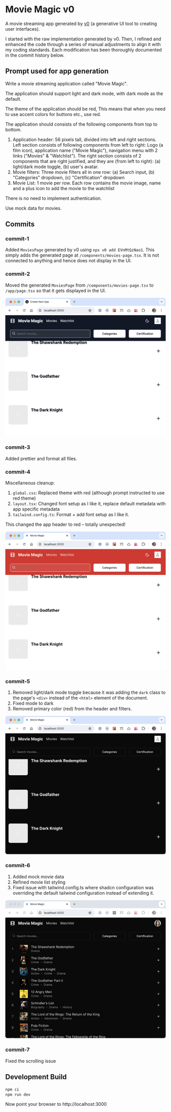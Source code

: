 # Movie Magic v0

A movie streaming app generated by [v0](https://v0.dev/) (a generative UI tool
to creating user interfaces).

I started with the raw implementation generated by v0. Then, I refined and
enhanced the code through a series of manual adjustments to align it with my
coding standards. Each modification has been thoroughly documented in the commit
history below.

## Prompt used for app generation

Write a movie streaming application called "Movie Magic".

The application should support light and dark mode, with dark mode as the
default.

The theme of the application should be red, This means that when you need to use
accent colors for buttons etc., use red.

The application should consists of the following components from top to bottom.

1. Application header: 56 pixels tall, divided into left and right sections.
   Left section consists of following components from left to right: Logo (a
   film icon), application name ("Movie Magic"), navigation menu with 2 links
   ("Movies" & "Watchlist"). The right section consists of 2 components that are
   right justified, and they are (from left to right): (a) light/dark mode
   toggle, (b) user's avatar.
2. Movie filters: Three movie filters all in one row: (a) Search input, (b)
   "Categories" dropdown, (c) "Certification" dropdown
3. Movie List: 1 movie per row. Each row contains the movie image, name and a
   plus icon to add the movie to the watchlist

There is no need to implement authentication.

Use mock data for movies.

## Commits

### commit-1

Added `MoviesPage` generated by v0 using `npx v0 add EVnMtQzNao1`. This simply
adds the generated page at `/components/movies-page.tsx`. It is not connected to
anything and hence does not display in the UI.

### commit-2

Moved the generated `MoviesPage` from `/components/movies-page.tsx` to
`/app/page.tsx` so that it gets displayed in the UI.

![commit-1](assets/commit-1.png)

### commit-3

Added prettier and format all files.

### commit-4

Miscellaneous cleanup:

1. `global.css`: Replaced theme with red (although prompt instructed to use red
   theme)
2. `layout.tsx`: Changed font setup as I like it, replace default metadata with
   app specific metadata
3. `tailwind.config.ts`: Format + add font setup as I like it.

This changed the app header to red – totally unexpected!

![commit-4](assets/commit-4.png)

### commit-5

1. Removed light/dark mode toggle because it was adding the `dark` class to the
   page's `<div>` instead of the `<html>` element of the document.
2. Fixed mode to dark
3. Removed primary color (red) from the header and filters.

![commit-5](assets/commit-5.png)

### commit-6

1. Added mock movie data
2. Refined movie list styling
3. Fixed issue with tailwind.config.ts where shadcn configuration was overriding
   the default tailwind configuration instead of extending it.

![commit-6](assets/commit-6.png)

### commit-7

Fixed the scrolling issue

## Development Build

```shell
npm ci
npm run dev
```

Now point your browser to http://localhost:3000
